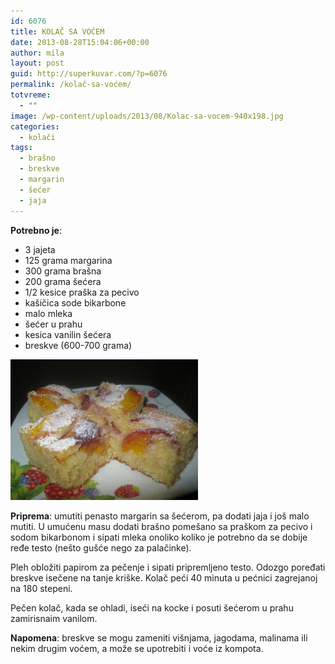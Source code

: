 ```yaml
---
id: 6076
title: KOLAČ SA VOĆEM
date: 2013-08-28T15:04:06+00:00
author: mila
layout: post
guid: http://superkuvar.com/?p=6076
permalink: /kolač-sa-voćem/
totvreme:
  - ""
image: /wp-content/uploads/2013/08/Kolac-sa-vocem-940x198.jpg
categories:
  - kolači
tags:
  - brašno
  - breskve
  - margarin
  - šećer
  - jaja
---
```

**Potrebno je**:

  * 3 jajeta
  * 125 grama margarina
  * 300 grama brašna
  * 200 grama šećera
  * 1/2 kesice praška za pecivo
  * kašičica sode bikarbone
  * malo mleka
  * šećer u prahu
  * kesica vanilin šećera
  * breskve (600-700 grama)

[<img class="alignnone size-medium wp-image-6077" src="/wp-content/uploads/2013/08/Kolac-sa-vocem-1024x768.jpg" alt="Kolac sa vocem" width="300" height="225" />](/wp-content/uploads/2013/08/Kolac-sa-vocem.jpg)

**Priprema**: umutiti penasto margarin sa šećerom, pa dodati jaja i još malo mutiti. U umućenu masu dodati brašno pomešano sa praškom za pecivo i sodom bikarbonom i sipati mleka onoliko koliko je potrebno da se dobije ređe testo (nešto gušće nego za palačinke).

Pleh obložiti papirom za pečenje i sipati pripremljeno testo. Odozgo poređati breskve isečene na tanje kriške. Kolač peći 40 minuta u pećnici zagrejanoj na 180 stepeni.

Pečen kolač, kada se ohladi, iseći na kocke i posuti šećerom u prahu zamirisnaim vanilom.

**Napomena**:   breskve se mogu zameniti višnjama, jagodama, malinama ili nekim drugim voćem, a može se upotrebiti i voće iz kompota.

&nbsp;